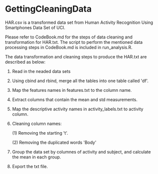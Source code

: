 # GettingCleaningData
HAR.csv is a transformed data set from Human Activity Recognition Using Smartphones Data Set of UCI. 

Please refer to CodeBook.md for the steps of data cleaning and transformation for HAR.txt.
The script to perform the mentioned data processing steps in CodeBook.md is included in run_analysis.R.

The data transformation and cleaning steps to produce the HAR.txt are described as below:
1. Read in the neaded data sets
2. Using cbind and rbind, merge all the tables into one table called 'df'.
3. Map the features names in features.txt to the column name.
4. Extract columns that contain the mean and std measurements.
5. Map the descriptive activity names in activity_labels.txt to activity column.
6. Cleaning column names:

   (1) Removing the starting 't'.
   
   (2) Removing the duplicated words 'Body'
   
7. Group the data set by columnes of activity and subject, and calculate the mean in each group.
8. Export the txt file.
